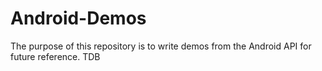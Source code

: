 # Android-Demos
The purpose of this repository is to write demos from the Android API for future reference.
TDB
